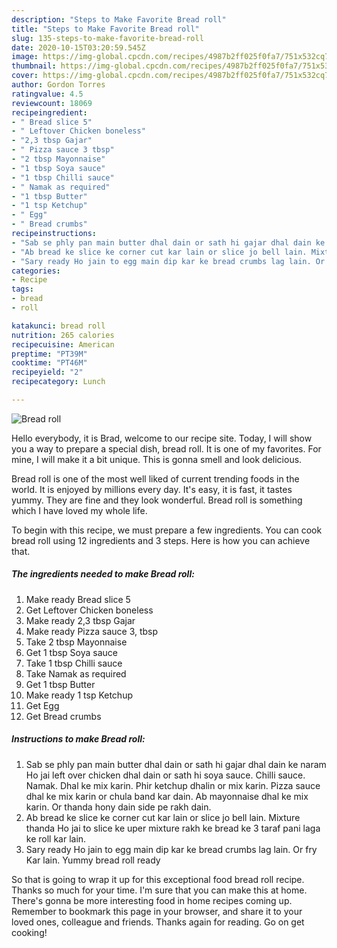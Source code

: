 ```yaml
---
description: "Steps to Make Favorite Bread roll"
title: "Steps to Make Favorite Bread roll"
slug: 135-steps-to-make-favorite-bread-roll
date: 2020-10-15T03:20:59.545Z
image: https://img-global.cpcdn.com/recipes/4987b2ff025f0fa7/751x532cq70/bread-roll-recipe-main-photo.jpg
thumbnail: https://img-global.cpcdn.com/recipes/4987b2ff025f0fa7/751x532cq70/bread-roll-recipe-main-photo.jpg
cover: https://img-global.cpcdn.com/recipes/4987b2ff025f0fa7/751x532cq70/bread-roll-recipe-main-photo.jpg
author: Gordon Torres
ratingvalue: 4.5
reviewcount: 18069
recipeingredient:
- " Bread slice 5"
- " Leftover Chicken boneless"
- "2,3 tbsp Gajar"
- " Pizza sauce 3 tbsp"
- "2 tbsp Mayonnaise"
- "1 tbsp Soya sauce"
- "1 tbsp Chilli sauce"
- " Namak as required"
- "1 tbsp Butter"
- "1 tsp Ketchup"
- " Egg"
- " Bread crumbs"
recipeinstructions:
- "Sab se phly pan main butter dhal dain or sath hi gajar dhal dain ke naram Ho jai left over chicken dhal dain or sath hi soya sauce. Chilli sauce. Namak. Dhal ke mix karin. Phir ketchup dhalin or mix karin. Pizza sauce dhal ke mix karin or chula band kar dain. Ab mayonnaise dhal ke mix karin. Or thanda hony dain side pe rakh dain."
- "Ab bread ke slice ke corner cut kar lain or slice jo bell lain. Mixture thanda Ho jai to slice ke uper mixture rakh ke bread ke 3 taraf pani laga ke roll kar lain."
- "Sary ready Ho jain to egg main dip kar ke bread crumbs lag lain. Or fry Kar lain. Yummy bread roll ready"
categories:
- Recipe
tags:
- bread
- roll

katakunci: bread roll 
nutrition: 265 calories
recipecuisine: American
preptime: "PT39M"
cooktime: "PT46M"
recipeyield: "2"
recipecategory: Lunch

---
```



![Bread roll](https://img-global.cpcdn.com/recipes/4987b2ff025f0fa7/751x532cq70/bread-roll-recipe-main-photo.jpg)

Hello everybody, it is Brad, welcome to our recipe site. Today, I will show you a way to prepare a special dish, bread roll. It is one of my favorites. For mine, I will make it a bit unique. This is gonna smell and look delicious.



Bread roll is one of the most well liked of current trending foods in the world. It is enjoyed by millions every day. It's easy, it is fast, it tastes yummy. They are fine and they look wonderful. Bread roll is something which I have loved my whole life.


To begin with this recipe, we must prepare a few ingredients. You can cook bread roll using 12 ingredients and 3 steps. Here is how you can achieve that.

<!--inarticleads1-->

##### The ingredients needed to make Bread roll:

1. Make ready  Bread slice 5
1. Get  Leftover Chicken boneless
1. Make ready 2,3 tbsp Gajar
1. Make ready  Pizza sauce 3, tbsp
1. Take 2 tbsp Mayonnaise
1. Get 1 tbsp Soya sauce
1. Take 1 tbsp Chilli sauce
1. Take  Namak as required
1. Get 1 tbsp Butter
1. Make ready 1 tsp Ketchup
1. Get  Egg
1. Get  Bread crumbs




<!--inarticleads2-->

##### Instructions to make Bread roll:

1. Sab se phly pan main butter dhal dain or sath hi gajar dhal dain ke naram Ho jai left over chicken dhal dain or sath hi soya sauce. Chilli sauce. Namak. Dhal ke mix karin. Phir ketchup dhalin or mix karin. Pizza sauce dhal ke mix karin or chula band kar dain. Ab mayonnaise dhal ke mix karin. Or thanda hony dain side pe rakh dain.
1. Ab bread ke slice ke corner cut kar lain or slice jo bell lain. Mixture thanda Ho jai to slice ke uper mixture rakh ke bread ke 3 taraf pani laga ke roll kar lain.
1. Sary ready Ho jain to egg main dip kar ke bread crumbs lag lain. Or fry Kar lain. Yummy bread roll ready




So that is going to wrap it up for this exceptional food bread roll recipe. Thanks so much for your time. I'm sure that you can make this at home. There's gonna be more interesting food in home recipes coming up. Remember to bookmark this page in your browser, and share it to your loved ones, colleague and friends. Thanks again for reading. Go on get cooking!

